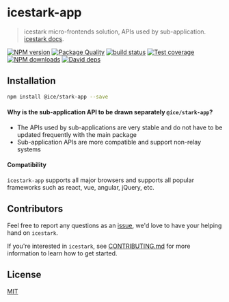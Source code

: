 # icestark-app

> icestark micro-frontends solution, APIs used by sub-application. [icestark docs](https://ice.work/docs/icestark/about).

[![NPM version](https://img.shields.io/npm/v/@ice/stark-app.svg?style=flat)](https://npmjs.org/package/@ice/stark-app) [![Package Quality](https://npm.packagequality.com/shield/@ice%2Fstark-app.svg)](https://packagequality.com/#?package=@ice%2Fstark-app) [![build status](https://img.shields.io/travis/ice-lab/icestark-app.svg?style=flat-square)](https://travis-ci.org/ice-lab/icestark-app) [![Test coverage](https://img.shields.io/codecov/c/github/ice-lab/icestark-app.svg?style=flat-square)](https://codecov.io/gh/ice-lab/icestark-app) [![NPM downloads](http://img.shields.io/npm/dm/@ice/stark-app.svg?style=flat)](https://npmjs.org/package/@ice/stark-app) [![David deps](https://img.shields.io/david/ice-lab/icestark-app.svg?style=flat-square)](https://david-dm.org/ice-lab/icestark-app)

## Installation

```bash
npm install @ice/stark-app --save
```

#### Why is the sub-application API to be drawn separately `@ice/stark-app`?

- The APIs used by sub-applications are very stable and do not have to be updated frequently with the main package
- Sub-application APIs are more compatible and support non-relay systems

#### Compatibility

`icestark-app` supports all major browsers and supports all popular frameworks such as react, vue, angular, jQuery, etc.

## Contributors

Feel free to report any questions as an [issue](https://github.com/alibaba/ice/issues/new), we'd love to have your helping hand on `icestark`.

If you're interested in `icestark`, see [CONTRIBUTING.md](https://github.com/alibaba/ice/blob/master/.github/CONTRIBUTING.md) for more information to learn how to get started.

## License

[MIT](LICENSE)
